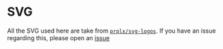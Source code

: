 # SVG
All the SVG used here are take from [`prplx/svg-logos`](https://github.com/prplx/svg-logos).
If you have an issue regarding this, please open an [issue](https://github.com/seirakei/seirakei/issues)